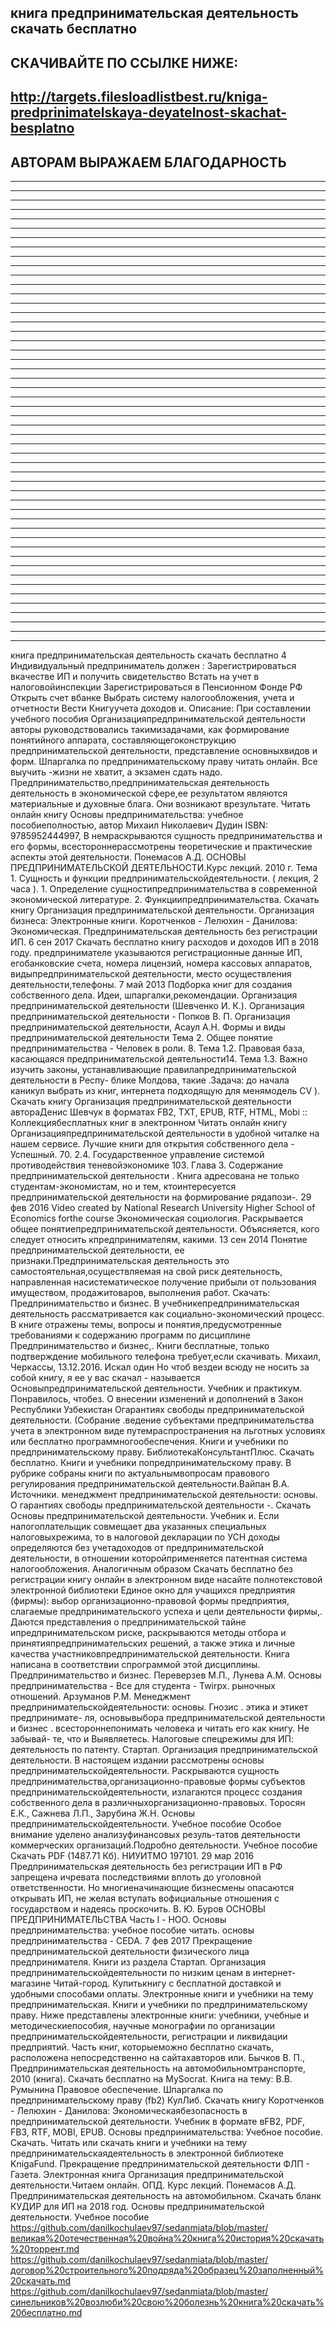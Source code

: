 книга предпринимательская деятельность скачать бесплатно
--------------------------------------------------
СКАЧИВАЙТЕ ПО ССЫЛКЕ НИЖЕ:
--------------------------------------------------
http://targets.filesloadlistbest.ru/kniga-predprinimatelskaya-deyatelnost-skachat-besplatno
--------------------------------------------------
АВТОРАМ ВЫРАЖАЕМ БЛАГОДАРНОСТЬ
--------------------------------------------------
--------------------------------------------------
--------------------------------------------------
--------------------------------------------------
--------------------------------------------------
--------------------------------------------------
--------------------------------------------------
--------------------------------------------------
--------------------------------------------------
--------------------------------------------------
--------------------------------------------------
--------------------------------------------------
--------------------------------------------------
--------------------------------------------------
--------------------------------------------------
--------------------------------------------------
--------------------------------------------------
--------------------------------------------------
--------------------------------------------------
--------------------------------------------------
--------------------------------------------------
--------------------------------------------------
--------------------------------------------------
--------------------------------------------------
--------------------------------------------------
--------------------------------------------------
--------------------------------------------------
--------------------------------------------------
--------------------------------------------------
--------------------------------------------------
--------------------------------------------------
--------------------------------------------------
--------------------------------------------------
--------------------------------------------------
--------------------------------------------------
--------------------------------------------------
--------------------------------------------------
--------------------------------------------------
--------------------------------------------------
--------------------------------------------------
--------------------------------------------------
--------------------------------------------------
--------------------------------------------------
--------------------------------------------------
--------------------------------------------------
--------------------------------------------------
--------------------------------------------------
--------------------------------------------------
--------------------------------------------------
--------------------------------------------------
--------------------------------------------------
книга предпринимательская деятельность скачать бесплатно 4 Индивидуальный предприниматель должен : Зарегистрироваться вкачестве ИП и получить свидетельство Встать на учет в налоговойинспекции Зарегистрироваться в Пенсионном Фонде РФ Открыть счет вбанке Выбрать систему налогообложения, учета и отчетности Вести Книгуучета доходов и. Описание: При составлении учебного пособия Организацияпредпринимательской деятельности авторы руководствовались такимизадачами, как формирование понятийного аппарата, составляющегоконструкцию предпринимательской деятельности, представление основныхвидов и форм. Шпаргалка по предпринимательскому праву читать онлайн. Все выучить -жизни не хватит, а экзамен сдать надо.  Предпринимательство,предпринимательская деятельность  деятельность в экономической сфере,ее результатом являются материальные и духовные блага. Они возникают врезультате. Читать онлайн книгу Основы предпринимательства: учебное пособиеполностью, автор Михаил Николаевич Дудин ISBN: 9785952444997,  В немраскрываются сущность предпринимательства и его формы, всестороннерассмотрены теоретические и практические аспекты этой деятельности. Понемасов А.Д. ОСНОВЫ ПРЕДПРИНИМАТЕЛЬСКОЙ ДЕЯТЕЛЬНОСТИ.Курс лекций. 2010 г. Тема 1. Сущность и функции предпринимательскойдеятельности. ( лекция, 2 часа ). 1. Определение сущностипредпринимательства в современной экономической литературе. 2. Функциипредпринимательства. Скачать книгу Организация предпринимательской деятельности. Организация бизнеса: Электронные книги. Коротченков - Лелюхин - Данилова: Экономическая. Предпринимательская деятельность без регистрации ИП. 6 сен 2017  Скачать бесплатно книгу расходов и доходов ИП в 2018 году. предпринимателе указываются регистрационные данные ИП, егобанковские счета, номера лицензий, номера кассовых аппаратов, видыпредпринимательской деятельности, место осуществления деятельности,телефоны. 7 май 2013  Подборка книг для создания собственного дела. Идеи, шпаргалки,рекомендации. Организация предпринимательской деятельности (Шевченко И. К.). Организация предпринимательской деятельности - Попков В. П. Организация предпринимательской деятельности, Асаул А.Н. Формы и виды предпринимательской деятельности Тема 2.
Общее понятие предпринимательства - Человек в роли. 8. Teма 1.2. Правовая база, касающаяся предпринимательской деятельности14. Teма 1.3.  Важно изучить законы, устанавливающие правилапредпринимательской деятельности в Респу- блике Молдова, такие .Задача: до начала каникул выбрать из книг, интернета подходящую для менямодель CV ). Скачать книгу Организация предпринимательской деятельности автораДенис Шевчук в форматах FB2, TXT, EPUB, RTF, HTML, Mobi :: Коллекциябесплатных книг в электронном  Читать онлайн книгу Организацияпредпринимательской деятельности в удобной читалке на нашем сервисе. Лучшие книги для открытия собственного дела - Успешный. 70. 2.4. Государственное управление системой противодействия теневойэкономике 103. Глава 3. Содержание предпринимательской деятельности . Книга адресована не только студентам-экономистам, но и тем, ктоинтересуется  предпринимательской деятельности на формирование рядапози-. 29 фев 2016  Video created by National Research University Higher School of Economics forthe course Экономическая социология. Раскрывается общее понятиепредпринимательской деятельности. Объясняется, кого следует относить кпредпринимателям, какими. 13 сен 2014  Понятие предпринимательской деятельности, ее признаки.Предпринимательская деятельность  это самостоятельная,осуществляемая на свой риск деятельность, направленная насистематическое получение прибыли от пользования имуществом, продажитоваров, выполнения работ. Скачать: Предпринимательство и бизнес.  В учебникепредпринимательская деятельность рассматривается как социально-экономический процесс.  В книге отражены темы, вопросы и понятия,предусмотренные требованиями к содержанию программ по дисциплине Предпринимательство и бизнес,. Книги бесплатные, только подтверждение мобильного телефона требует,если скачивать. Михаил, Черкассы, 13.12.2016. Искал один  Но чтоб вездеи всюду не носить за собой книгу, я ее у вас скачал - называется Основыпредпринимательской деятельности. Учебник и практикум. Понравилось, чтобез. О внесении изменений и дополнений в Закон Республики Узбекистан Огарантиях свободы предпринимательской деятельности. (Собрание .ведение субъектами предпринимательства учета в электронном виде путемраспространения на льготных условиях или бесплатно программногообеспечения. Книги и учебники по предпринимательскому праву. БиблиотекаКонсультантПлюс. Скачать бесплатно.  Книги и учебники попредпринимательскому праву. В рубрике собраны книги по актуальнымвопросам правового регулирования предпринимательской деятельности.Вайпан В.А. Источники. менеджмент предпринимательской деятельности: основы. О гарантиях свободы предпринимательской деятельности -. Скачать Основы предпринимательской деятельности. Учебник и. Если налогоплательщик совмещает два указанных специальных налоговыхрежима, то в налоговой декларации по УСН доходы определяются без учетадоходов от предпринимательской деятельности, в отношении которойприменяется патентная система налогообложения. Аналогичным образом
Скачать бесплатно без регистрации книгу онлайн в электронном виде насайте полнотекстовой электронной библиотеки Единое окно для учащихся предприятия (фирмы): выбор организационно-правовой формы предприятия, слагаемые предпринимательского успеха и цели деятельности фирмы,. Даются представления о предпринимательской тайне ипредпринимательском риске, раскрываются методы отбора и принятияпредпринимательских решений, а также этика и личные качества участниковпредпринимательской деятельности. Книга написана в соответствии спрограммой этой дисциплины. Предпринимательство и бизнес. Переверзев М.П., Лунева А.М. Основы предпринимательства - Все для студента - Twirpx. рыночных отношений. Арзуманов Р.М. Менеджмент предпринимательскойдеятельности: основы. Гнозис . этика и этикет предпринимате- ля, основывыбора предпринимательской деятельности и бизнес . всестороннепонимать человека и читать его как книгу. Не забывай- те, что и Выявляетесь. Налоговые спецрежимы для ИП: деятельность по патенту. Стартап. Организация предпринимательской деятельности. В настоящем издании рассмотрены основы предпринимательскойдеятельности. Раскрываются сущность предпринимательства,организационно-правовые формы субъектов предпринимательскойдеятельности, излагаются процесс создания собственного дела в различныхорганизационно-правовых. Торосян Е.К., Сажнева Л.П., Зарубина Ж.Н. Основы предпринимательскойдеятельности. Учебное пособие  Особое внимание уделено анализуфинансовых резуль-татов деятельности коммерческих организаций.Подробно  деятельности. Учебное пособие Скачать PDF (1487.71 Кб). НИУИТМО 197101. 29 мар 2016  Предпринимательская деятельность без регистрации ИП в РФ запрещена ичревата последствиями вплоть до уголовной ответственности. Но многиеначинающие бизнесмены опасаются открывать ИП, не желая вступать вофициальные отношения с государством и надеясь проскочить. В. Ю. Буров ОСНОВЫ ПРЕДПРИНИМАТЕЛЬСТВА Часть I - НОО. Основы предпринимательства: учебное пособие читать. основы предпринимательства - CEDA. 7 фев 2017  Прекращение предпринимательской деятельности физического лица предпринимателя. Книги из раздела Стартап. Организация предпринимательскойдеятельности по низким ценам в интернет-магазине Читай-город. Купитькнигу с бесплатной доставкой и удобными способами оплаты.
Электронные книги и учебники на тему предпринимательская. Книги и учебники по предпринимательскому праву. Ниже представлены электронные книги: учебники, учебные и методическиепособия, научные монографии по организации предпринимательскойдеятельности, регистрации и ликвидации предприятий. Часть книг, которыеможно бесплатно скачать, расположена непосредственно на сайтахавторов или. Бычков В. П., Предпринимательская деятельность на автомобильномтранспорте, 2010 (книга). Скачать бесплатно на MySocrat. Книга на тему: В.В. Румынина Правовое обеспечение. Шпаргалка по предпринимательскому праву (fb2)  КулЛиб. Скачать книгу Коротченков - Лелюхин - Данилова: Экономическаябезопасность в предпринимательской деятельности. Учебник в формате вFB2, PDF, FB3, RTF, MOBI, EPUB. Основы предпринимательства: Учебное пособие. Скачать. Читать или скачать книги и учебники на тему предпринимательскаядеятельность в электронной библиотеке KnigaFund. Прекращение предпринимательской деятельности ФЛП - Газета. Электронная книга Организация предпринимательской деятельности.Читаем онлайн. ОПД. Курс лекций. Понемасов А.Д. Предпринимательская деятельность на автомобильном. Скачать бланк КУДИР для ИП на 2018 год. Основы предпринимательской деятельности. Учебное пособие
https://github.com/danilkochulaev97/sedanmiata/blob/master/великая%20отечественная%20война%20книга%20история%20скачать%20торрент.md
https://github.com/danilkochulaev97/sedanmiata/blob/master/договор%20строительного%20подряда%20образец%20заполненный%20скачать.md
https://github.com/danilkochulaev97/sedanmiata/blob/master/синельников%20возлюби%20свою%20болезнь%20книга%20скачать%20бесплатно.md